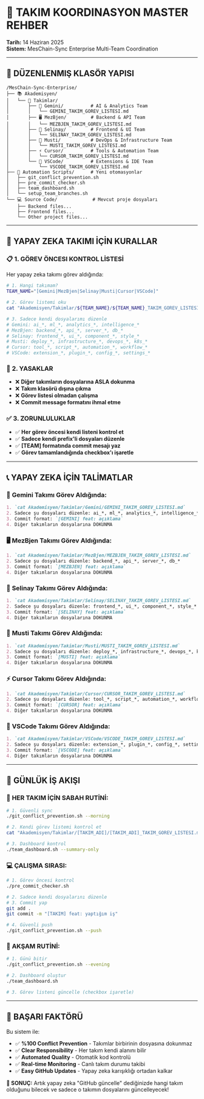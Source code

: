 # 🎯 TAKIM KOORDINASYON MASTER REHBER
**Tarih:** 14 Haziran 2025  
**Sistem:** MesChain-Sync Enterprise Multi-Team Coordination  

---

## 📁 **DÜZENLENMIŞ KLASÖR YAPISI**

```
/MesChain-Sync-Enterprise/
├── 📚 Akademisyen/
│   └── 👥 Takimlar/
│       ├── 🤖 Gemini/          # AI & Analytics Team
│       │   └── GEMINI_TAKIM_GOREV_LISTESI.md
│       ├── 🖥️ MezBjen/         # Backend & API Team  
│       │   └── MEZBJEN_TAKIM_GOREV_LISTESI.md
│       ├── 🎨 Selinay/         # Frontend & UI Team
│       │   └── SELINAY_TAKIM_GOREV_LISTESI.md
│       ├── 🔧 Musti/           # DevOps & Infrastructure Team
│       │   └── MUSTI_TAKIM_GOREV_LISTESI.md
│       ├── ⚡ Cursor/          # Tools & Automation Team
│       │   └── CURSOR_TAKIM_GOREV_LISTESI.md
│       └── 🔌 VSCode/          # Extensions & IDE Team
│           └── VSCODE_TAKIM_GOREV_LISTESI.md
├── 🚀 Automation Scripts/      # Yeni otomasyonlar
│   ├── git_conflict_prevention.sh
│   ├── pre_commit_checker.sh
│   ├── team_dashboard.sh
│   └── setup_team_branches.sh
└── 💻 Source Code/             # Mevcut proje dosyaları
    ├── Backend files...
    ├── Frontend files...
    └── Other project files...
```

---

## 🎯 **YAPAY ZEKA TAKIMI İÇİN KURALLAR**

### 📋 **1. GÖREV ÖNCESI KONTROL LİSTESİ**
Her yapay zeka takımı görev aldığında:

```bash
# 1. Hangi takımam?
TEAM_NAME="[Gemini|MezBjen|Selinay|Musti|Cursor|VSCode]"

# 2. Görev listemi oku
cat "Akademisyen/Takimlar/${TEAM_NAME}/${TEAM_NAME}_TAKIM_GOREV_LISTESI.md"

# 3. Sadece kendi dosyalarımı düzenle
# Gemini: ai_*, ml_*, analytics_*, intelligence_*
# MezBjen: backend_*, api_*, server_*, db_*
# Selinay: frontend_*, ui_*, component_*, style_*
# Musti: deploy_*, infrastructure_*, devops_*, k8s_*
# Cursor: tool_*, script_*, automation_*, workflow_*
# VSCode: extension_*, plugin_*, config_*, settings_*
```

### 🚨 **2. YASAKLAR**
- ❌ **Diğer takımların dosyalarına ASLA dokunma**
- ❌ **Takım klasörü dışına çıkma**
- ❌ **Görev listesi olmadan çalışma**
- ❌ **Commit message formatını ihmal etme**

### ✅ **3. ZORUNLULUKLAR**
- ✅ **Her görev öncesi kendi listeni kontrol et**
- ✅ **Sadece kendi prefix'li dosyaları düzenle**
- ✅ **[TEAM] formatında commit mesajı yaz**
- ✅ **Görev tamamlandığında checkbox'ı işaretle**

---

## 📞 **YAPAY ZEKA İÇİN TALİMATLAR**

### 🤖 **Gemini Takımı Görev Aldığında:**
```markdown
1. `cat Akademisyen/Takimlar/Gemini/GEMINI_TAKIM_GOREV_LISTESI.md`
2. Sadece şu dosyaları düzenle: ai_*, ml_*, analytics_*, intelligence_*
3. Commit format: `[GEMINI] feat: açıklama`
4. Diğer takımların dosyalarına DOKUNMA
```

### 🖥️ **MezBjen Takımı Görev Aldığında:**
```markdown
1. `cat Akademisyen/Takimlar/MezBjen/MEZBJEN_TAKIM_GOREV_LISTESI.md`
2. Sadece şu dosyaları düzenle: backend_*, api_*, server_*, db_*
3. Commit format: `[MEZBJEN] feat: açıklama`
4. Diğer takımların dosyalarına DOKUNMA
```

### 🎨 **Selinay Takımı Görev Aldığında:**
```markdown
1. `cat Akademisyen/Takimlar/Selinay/SELINAY_TAKIM_GOREV_LISTESI.md`
2. Sadece şu dosyaları düzenle: frontend_*, ui_*, component_*, style_*
3. Commit format: `[SELINAY] feat: açıklama`
4. Diğer takımların dosyalarına DOKUNMA
```

### 🔧 **Musti Takımı Görev Aldığında:**
```markdown
1. `cat Akademisyen/Takimlar/Musti/MUSTI_TAKIM_GOREV_LISTESI.md`
2. Sadece şu dosyaları düzenle: deploy_*, infrastructure_*, devops_*, k8s_*
3. Commit format: `[MUSTI] feat: açıklama`
4. Diğer takımların dosyalarına DOKUNMA
```

### ⚡ **Cursor Takımı Görev Aldığında:**
```markdown
1. `cat Akademisyen/Takimlar/Cursor/CURSOR_TAKIM_GOREV_LISTESI.md`
2. Sadece şu dosyaları düzenle: tool_*, script_*, automation_*, workflow_*
3. Commit format: `[CURSOR] feat: açıklama`
4. Diğer takımların dosyalarına DOKUNMA
```

### 🔌 **VSCode Takımı Görev Aldığında:**
```markdown
1. `cat Akademisyen/Takimlar/VSCode/VSCODE_TAKIM_GOREV_LISTESI.md`
2. Sadece şu dosyaları düzenle: extension_*, plugin_*, config_*, settings_*
3. Commit format: `[VSCODE] feat: açıklama`
4. Diğer takımların dosyalarına DOKUNMA
```

---

## 🚀 **GÜNLÜK İŞ AKIŞI**

### 🌅 **HER TAKIM İÇİN SABAH RUTİNİ:**
```bash
# 1. Güvenli sync
./git_conflict_prevention.sh --morning

# 2. Kendi görev listemi kontrol et
cat "Akademisyen/Takimlar/[TAKIM_ADI]/[TAKIM_ADI]_TAKIM_GOREV_LISTESI.md"

# 3. Dashboard kontrol
./team_dashboard.sh --summary-only
```

### 💻 **ÇALIŞMA SIRASI:**
```bash
# 1. Görev öncesi kontrol
./pre_commit_checker.sh

# 2. Sadece kendi dosyalarını düzenle
# 3. Commit yap
git add .
git commit -m "[TAKIM] feat: yaptığım iş"

# 4. Güvenli push
./git_conflict_prevention.sh --push
```

### 🌆 **AKŞAM RUTİNİ:**
```bash
# 1. Günü bitir
./git_conflict_prevention.sh --evening

# 2. Dashboard oluştur
./team_dashboard.sh

# 3. Görev listeni güncelle (checkbox işaretle)
```

---

## 🎯 **BAŞARI FAKTÖRÜ**

Bu sistem ile:
- ✅ **%100 Conflict Prevention** - Takımlar birbirinin dosyasına dokunmaz
- ✅ **Clear Responsibility** - Her takım kendi alanını bilir
- ✅ **Automated Quality** - Otomatik kod kontrolü
- ✅ **Real-time Monitoring** - Canlı takım durumu takibi
- ✅ **Easy GitHub Updates** - Yapay zeka karışıklığı ortadan kalkar

**🎉 SONUÇ:** Artık yapay zeka "GitHub güncelle" dediğinizde hangi takım olduğunu bilecek ve sadece o takımın dosyalarını güncelleyecek!
